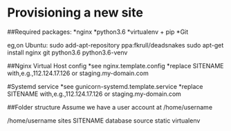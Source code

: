 Provisioning a new site
=======================
##Required packages:
*nginx
*python3.6
*virtualenv + pip
*Git

eg,on Ubuntu:
		sudo add-apt-repository ppa:fkrull/deadsnakes
		sudo apt-get install nginx git python3.6 python3.6-venv
		

##Nginx Virtual Host config
*see nginx.template.config
*replace SITENAME with,e.g.,112.124.17.126 or staging.my-domain.com

#Systemd service
*see gunicorn-systemd.template.service
*replace SITENAME with,e.g.,112.124.17.126 or staging.my-domain.com

##Folder structure
Assume we have a user account at /home/username

/home/username
	sites
		SITENAME
			database
			source
			static
			virtualenv